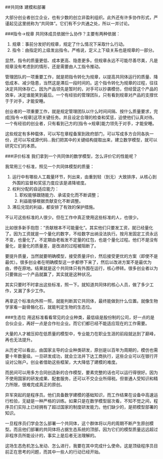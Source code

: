 ##共同体
建模和部署

大部分创业者创立企业，也有少数的创立非盈利组织。此外还有许多协作形式，严谨起见这里统称为“共同体”。它们有不少共通之处，所以一并讨论。

###指令->规章
共同体成员依据什么协作？主要有两种依据：

1. 规章：事前分发好的规章，规定了什么情况下采取什么行动。
2. 指令：由指定的上级发出指令。严格说，定义上下级关系也是规章的一部分。

显然，指令的质量更低、成本更高、隐患更多。但规章永远不可能尽善尽美，凡是规章没有考虑到的情形，还是需要由人工指令推动。

管理团队的一项重要工作，就是把指令转化为规章，以提高共同体运行的质量、降低成本、减少隐患，当然这是滞后一段时间的。这个指令转化为规章的过程，往往决定共同体存亡。因为产品领先是暂时的，对手可以抄袭模仿，但经营这个产品的效率，决定谁能笑到最后。一个有经验的管理团队，只有看到规章对产品的支撑优于于对手，才能安睡。

创业者的一项重要工作，就是规定管理团队以什么时间间隔、按什么质量要求，完成[指令->规章]这项关键任务。并且设定合理的检查和奖惩，迫使他们认真对待。一个有经验的创业者，只有看到己方的[指令->规章]能力领先于对手，才能安睡。

这些规定有多种载体，可以写在章程备案到政府部门，可以写成多方合同各执一份，还可以写成源代码...我们把其中的关键结构提取出来，建立数学模型，就可以研究它们的本质。

###评价标准
我们拿到一个共同体的数学模型，怎么评价它的性能呢？

我常用三个标准，照见一个共同体模型的质量：

1. 运行中有哪些人工裁量环节，列出来，由重到轻（到无）大致排序，从核心到外围的监督和奖惩力度应该是递降坡度。
2. 权利分配的自适应能力：
	1. 职权能够跟随能力、承诺变化而不断调整；
	2. 利益能够根据贡献变化不断调整。
3. 滞后兑现的利益，都安排了有效的保护措施。

不认可这些标准的人很少。但在工作中真正使用这些标准的人，也很少。

比如很多新手抱怨：“贡献根本不可能量化”。其实他们只要发工资，就已经量化了。因为工资就是一个量化的数字，不给数字出纳没法执行。按月发固定工资永远不变，也量化了。不定期由老板发不定量的红包，也是个量化过程。他们不是没有量化，是量化的质量差，是改进的过程被阻断了。

要提升质量，当然就要明确模型，接受质量评价，然后接受更优的方案（即使不是最优）。很多创业者在明确模型这一步都停下来了，然后以改进方案不是最优为由，停在原地。结果就是这个共同体只有外围在运行，核心停转。很多创业者以为只要做出一个产品就赢了，其实就是这种状况。

其实只要时不时拿出这些标准，照一下。就知道共同体的核心人员，做了多少工作，又漏了多少工作。

再拿这个标准向外照一照，就能判断其它共同体，最终能做到什么位置。就像生物学家看一副骨骼化石，就能判定生物的生态位。

###生态位
用这标准看看常见的企业种类，最低级是股份制的公司，好一点的是合伙企业，再好一点是合作社企业。而它们都已经不能适应现在的工作需要。

大量的人才被压抑在低质量的模型中，专业能力在职业生涯的前段就达到了巅峰，再也无法提升。

从历史可以看出，由国家主导的企业种类研发，原创是以百年为周期的，模仿也需要十年数量级。一旦研发成功，就会立法并下达工商执行，这些企业可以在银行开设对公账户。创业者借助这些框架，大大降低了建模的难度。

而民间可以用多方合同创造新的合作模型，要素完整的话也可以运行得很好。因为不使用国家的研发成果、配套服务，还可以不交企业所得税。但普通人受知识和精力所限，很难完成真正的原创。

异军突起的是程序员。他们具备数学建模的基础知识，而工作结果在设备中高速运行检验，无疑是一种严格的训练。如果只是在数学模型层次看，不知不觉之间，程序员们实际上已经拥有了超过国家的制度研发能力。他们缺少的，是把模型部署的知识。

一旦程序员们学会怎么部署一个共同体，这个群体将以月的周期不断产生原创模型。而且他们部署的共同体将占据生态系统的顶部，因为它们的模型质量远远超过非程序员所能设计的，事实上是后者无法理解的。

这场生态危机怎么发动、怎么进行，我要在其中完成什么使命。这是顶级程序员目前正在思考的问题，而其中一些人的行动已经开始。